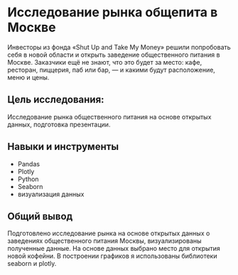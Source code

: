 # **Исследование рынка общепита в Москве**

Инвесторы из фонда «Shut Up and Take My Money» решили попробовать себя в новой области и открыть заведение общественного питания в Москве. 
Заказчики ещё не знают, что это будет за место: кафе, ресторан, пиццерия, паб или бар, — и какими будут расположение, меню и цены.

## **Цель исследования:**

Исследование рынка общественного питания на основе открытых данных, подготовка презентации.

## **Навыки и инструменты**  
 - Pandas
 - Plotly
 - Python
 - Seaborn
 - визуализация данных

## **Общий вывод**  

Подготовлено исследование рынка на основе открытых данных о заведениях общественного питания Москвы, визуализированы полученные данные. 
На основе данных выбрано место для открытия новой кофейни. В построении графиков я использованы библиотеки seaborn и plotly. 
